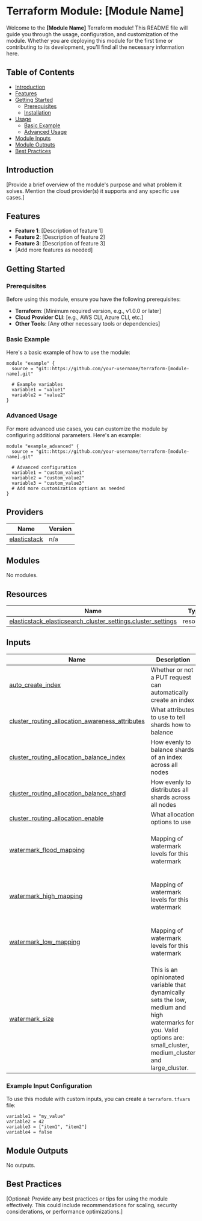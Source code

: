# Terraform Module: [Module Name]

Welcome to the **[Module Name]** Terraform module! This README file will guide you through the usage, configuration, and customization of the module. Whether you are deploying this module for the first time or contributing to its development, you'll find all the necessary information here.

## Table of Contents

- [Introduction](#introduction)
- [Features](#features)
- [Getting Started](#getting-started)
  - [Prerequisites](#prerequisites)
  - [Installation](#installation)
- [Usage](#usage)
  - [Basic Example](#basic-example)
  - [Advanced Usage](#advanced-usage)
- [Module Inputs](#module-inputs)
- [Module Outputs](#module-outputs)
- [Best Practices](#best-practices)

## Introduction

[Provide a brief overview of the module's purpose and what problem it solves. Mention the cloud provider(s) it supports and any specific use cases.]

## Features

- **Feature 1**: [Description of feature 1]
- **Feature 2**: [Description of feature 2]
- **Feature 3**: [Description of feature 3]
- [Add more features as needed]

## Getting Started

### Prerequisites

Before using this module, ensure you have the following prerequisites:

- **Terraform**: [Minimum required version, e.g., v1.0.0 or later]
- **Cloud Provider CLI**: [e.g., AWS CLI, Azure CLI, etc.]
- **Other Tools**: [Any other necessary tools or dependencies]

### Basic Example

Here's a basic example of how to use the module:

```hcl
module "example" {
  source = "git::https://github.com/your-username/terraform-[module-name].git"
  
  # Example variables
  variable1 = "value1"
  variable2 = "value2"
}
```

### Advanced Usage

For more advanced use cases, you can customize the module by configuring additional parameters. Here's an example:

```hcl
module "example_advanced" {
  source = "git::https://github.com/your-username/terraform-[module-name].git"
  
  # Advanced configuration
  variable1 = "custom_value1"
  variable2 = "custom_value2"
  variable3 = "custom_value3"
  # Add more customization options as needed
}
```

## Providers

| Name | Version |
|------|---------|
| <a name="provider_elasticstack"></a> [elasticstack](#provider\_elasticstack) | n/a |

## Modules

No modules.

## Resources

| Name | Type |
|------|------|
| [elasticstack_elasticsearch_cluster_settings.cluster_settings](https://registry.terraform.io/providers/elastic/elasticstack/latest/docs/resources/elasticsearch_cluster_settings) | resource |

## Inputs

| Name | Description | Type | Default | Required |
|------|-------------|------|---------|:--------:|
| <a name="input_auto_create_index"></a> [auto\_create\_index](#input\_auto\_create\_index) | Whether or not a PUT request can automatically create an index | `string` | `"false"` | no |
| <a name="input_cluster_routing_allocation_awareness_attributes"></a> [cluster\_routing\_allocation\_awareness\_attributes](#input\_cluster\_routing\_allocation\_awareness\_attributes) | What attributes to use to tell shards how to balance | `string` | `"k8s_node_name"` | no |
| <a name="input_cluster_routing_allocation_balance_index"></a> [cluster\_routing\_allocation\_balance\_index](#input\_cluster\_routing\_allocation\_balance\_index) | How evenly to balance shards of an index across all nodes | `string` | `"0.85f"` | no |
| <a name="input_cluster_routing_allocation_balance_shard"></a> [cluster\_routing\_allocation\_balance\_shard](#input\_cluster\_routing\_allocation\_balance\_shard) | How evenly to distributes all shards across all nodes | `string` | `"0.85f"` | no |
| <a name="input_cluster_routing_allocation_enable"></a> [cluster\_routing\_allocation\_enable](#input\_cluster\_routing\_allocation\_enable) | What allocation options to use | `string` | `"all"` | no |
| <a name="input_watermark_flood_mapping"></a> [watermark\_flood\_mapping](#input\_watermark\_flood\_mapping) | Mapping of watermark levels for this watermark | `map` | <pre>{<br>  "large_cluster": "98%",<br>  "medium_cluster": "96%",<br>  "small_cluster": "94%"<br>}</pre> | no |
| <a name="input_watermark_high_mapping"></a> [watermark\_high\_mapping](#input\_watermark\_high\_mapping) | Mapping of watermark levels for this watermark | `map` | <pre>{<br>  "large_cluster": "94%",<br>  "medium_cluster": "92%",<br>  "small_cluster": "90%"<br>}</pre> | no |
| <a name="input_watermark_low_mapping"></a> [watermark\_low\_mapping](#input\_watermark\_low\_mapping) | Mapping of watermark levels for this watermark | `map` | <pre>{<br>  "large_cluster": "90%",<br>  "medium_cluster": "88%",<br>  "small_cluster": "86%"<br>}</pre> | no |
| <a name="input_watermark_size"></a> [watermark\_size](#input\_watermark\_size) | This is an opinionated variable that dynamically sets the low, medium and high watermarks for you. Valid options are: small\_cluster, medium\_cluster and large\_cluster. | `string` | `"medium_cluster"` | no |


### Example Input Configuration

To use this module with custom inputs, you can create a `terraform.tfvars` file:

```hcl
variable1 = "my_value"
variable2 = 42
variable3 = ["item1", "item2"]
variable4 = false
```

## Module Outputs

No outputs.

## Best Practices

[Optional: Provide any best practices or tips for using the module effectively. This could include recommendations for scaling, security considerations, or performance optimizations.]